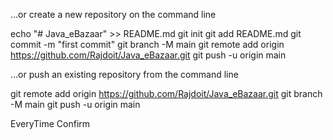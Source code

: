 …or create a new repository on the command line

echo "# Java_eBazaar" >> README.md
git init
git add README.md
git commit -m "first commit"
git branch -M main
git remote add origin https://github.com/Rajdoit/Java_eBazaar.git
git push -u origin main

…or push an existing repository from the command line

git remote add origin https://github.com/Rajdoit/Java_eBazaar.git
git branch -M main
git push -u origin main

EveryTime Confirm 
